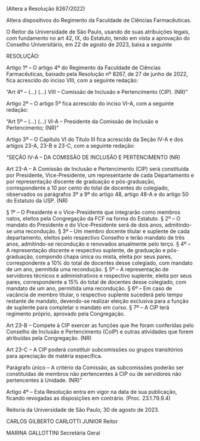 (Altera a Resolução 8267/2022)

Altera dispositivos do Regimento da Faculdade de Ciências Farmacêuticas.

O Reitor da Universidade de São Paulo, usando de suas atribuições legais, com fundamento no art 42, IX, do Estatuto, tendo em vista a aprovação do Conselho Universitário, em 22 de agosto de 2023, baixa a seguinte

RESOLUÇÃO:

Artigo 1º – O artigo 4º do Regimento da Faculdade de Ciências Farmacêuticas, baixado pela Resolução nº 8267, de 27 de junho de 2022, fica acrescido do inciso VIII, com a seguinte redação:

“Art 4º – (…)
(…)
VIII – Comissão de Inclusão e Pertencimento (CIP). (NR)”

Artigo 2º – O artigo 5º fica acrescido do inciso VI-A, com a seguinte redação:

“Art 5º – (…)
(…)
VI-A – Presidente da Comissão de Inclusão e Pertencimento; (NR)”

Artigo 3º – O Capítulo VI do Título III fica acrescido da Seção IV-A e dos artigos 23-A, 23-B e 23-C, com a seguinte redação:

“SEÇÃO IV-A – DA COMISSÃO DE INCLUSÃO E PERTENCIMENTO (NR)

Art 23-A – A Comissão de Inclusão e Pertencimento (CIP) será constituída por Presidente, Vice-Presidente, um representante de cada Departamento e por representação discente de graduação e pós-graduação, correspondente a 10 por cento do total de docentes do colegiado, observados os parágrafos 3º a 9º do artigo 48, artigo 48-A e do artigo 50 do Estatuto da USP. (NR)

§ 1º – O Presidente e o Vice-Presidente que integrarão como membros natos, eleitos pela Congregação da FCF na forma do Estatuto.
§ 2º – O mandato do Presidente e do Vice-Presidente será de dois anos, admitindo-se uma recondução.
§ 3º – Um membro docente titular e suplente de cada departamento, eleitos pelo respectivo Conselho e terão mandato de três anos, admitindo-se recondução e renovados anualmente pelo terço.
§ 4º – A representação discente e respectivo suplente, de graduação e pós-graduação, compondo chapa única ou mista, eleita por seus pares, correspondente a 10% do total de docentes desse colegiado, com mandato de um ano, permitida uma recondução.
§ 5º – A representação de servidores técnicos e administrativos e respectivo suplente, eleita por seus pares, correspondente a 15% do total de docentes desse colegiado, com mandato de um ano, permitida uma recondução.
§ 6º – Em caso de vacância de membro titular, o respectivo suplente sucederá pelo tempo restante de mandato, devendo-se realizar eleição exclusiva para a função de suplente para completar o mandato em curso.
§ 7º – A CIP terá regimento próprio, aprovado pela Congregação.

Art 23-B – Compete à CIP exercer as funções que lhe foram conferidas pelo Conselho de Inclusão e Pertencimento (CoIP) e outras atividades que forem atribuídas pela Congregação. (NR)

Art 23-C – A CIP poderá constituir subcomissões ou grupos transitórios para apreciação de matéria específica.

Parágrafo único – A critério da Comissão, as subcomissões poderão ser constituídas de membros não pertencentes à CIP ou de servidores não pertencentes à Unidade. (NR)”

Artigo 4º – Esta Resolução entra em vigor na data de sua publicação, ficando revogadas as disposições em contrário. (Proc. 23.1.79.9.4)

Reitoria da Universidade de São Paulo, 30 de agosto de 2023.

CARLOS GILBERTO CARLOTTI JUNIOR
Reitor

MARINA GALLOTTINI
Secretária Geral